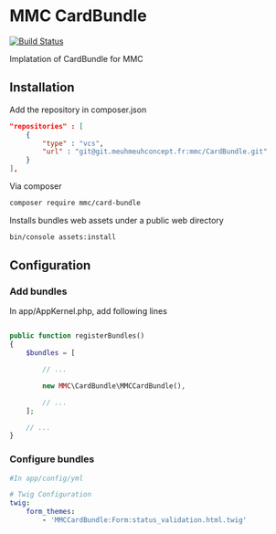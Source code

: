 # MMC CardBundle
[![Build Status](https://travis-ci.org/MeuhMeuhConcept/CardBundle.svg?branch=master)](https://travis-ci.org/MeuhMeuhConcept/CardBundle)

Implatation of CardBundle for MMC

## Installation

Add the repository in composer.json
```json
"repositories" : [
    {
        "type" : "vcs",
        "url" : "git@git.meuhmeuhconcept.fr:mmc/CardBundle.git"
    }
],
```

Via composer
```bash
composer require mmc/card-bundle
```
Installs bundles web assets under a public web directory
```bash
bin/console assets:install
```
## Configuration

### Add bundles
In app/AppKernel.php, add following lines

```php

public function registerBundles()
{
    $bundles = [

        // ...

        new MMC\CardBundle\MMCCardBundle(),

        // ...
    ];

    // ...
}
```

### Configure bundles

```yml
#In app/config/yml

# Twig Configuration
twig:
    form_themes:
        - 'MMCCardBundle:Form:status_validation.html.twig'
```